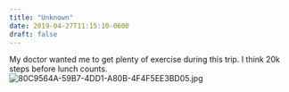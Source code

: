 ```yaml
---
title: "Unknown"
date: 2019-04-27T11:15:10-0600
draft: false
---
```


My doctor wanted me to get plenty of exercise during this trip. I think 20k steps before lunch counts. ![80C9564A-59B7-4DD1-A80B-4F4F5EE3BD05.jpg](http://ianwhitney.micro.blog/uploads/2019/46d85b3bef.jpg)
